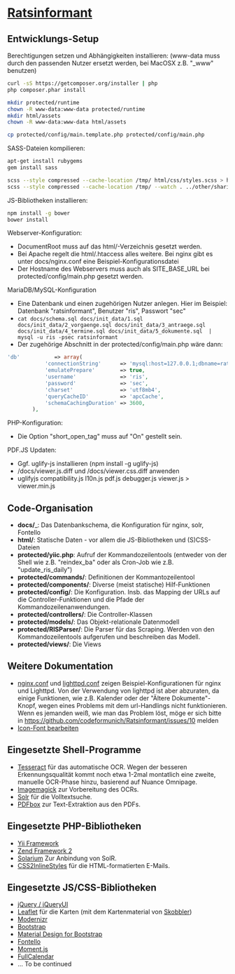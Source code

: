 [Ratsinformant](https://ratsinformant.de)
=========================================


Entwicklungs-Setup
------------------

Berechtigungen setzen und Abhängigkeiten installieren: (www-data muss durch den passenden Nutzer ersetzt werden, bei MacOSX z.B. "_www" benutzen)
```bash
curl -sS https://getcomposer.org/installer | php
php composer.phar install

mkdir protected/runtime
chown -R www-data:www-data protected/runtime
mkdir html/assets
chown -R www-data:www-data html/assets

cp protected/config/main.template.php protected/config/main.php
```

SASS-Dateien kompilieren:
```bash
apt-get install rubygems
gem install sass

scss --style compressed --cache-location /tmp/ html/css/styles.scss > html/css/styles.css
scss --style compressed --cache-location /tmp/ --watch . ../other/shariff/
```

JS-Bibliotheken installieren:
```bash
npm install -g bower
bower install
```

Webserver-Konfiguration:
* DocumentRoot muss auf das html/-Verzeichnis gesetzt werden.
* Bei Apache regelt die html/.htaccess alles weitere. Bei nginx gibt es unter docs/nginx.conf eine Beispiel-Konfigurationsdatei
* Der Hostname des Webservers muss auch als SITE_BASE_URL bei protected/config/main.php gesetzt werden.

MariaDB/MySQL-Konfiguration
* Eine Datenbank und einen zugehörigen Nutzer anlegen. Hier im Beispiel: Datenbank "ratsinformant", Benutzer "ris", Passwort "sec"
* `cat docs/schema.sql docs/init_data/1.sql docs/init_data/2_vorgaenge.sql docs/init_data/3_antraege.sql docs/init_data/4_termine.sql docs/init_data/5_dokumente.sql  | mysql -u ris -psec ratsinformant`
* Der zugehörige Abschnitt in der protected/config/main.php wäre dann:
```php
'db'           => array(
			'connectionString'      => 'mysql:host=127.0.0.1;dbname=ratsinformant',
			'emulatePrepare'        => true,
			'username'              => 'ris',
			'password'              => 'sec',
			'charset'               => 'utf8mb4',
			'queryCacheID'          => 'apcCache',
			'schemaCachingDuration' => 3600,
		),
```

PHP-Konfiguration:
* Die Option "short_open_tag" muss auf "On" gestellt sein.

PDF.JS Updaten:
* Ggf. uglify-js installieren (npm install -g uglify-js)
* /docs/viewer.js.diff und /docs/viewer.css.diff anwenden
* uglifyjs compatibility.js l10n.js pdf.js debugger.js viewer.js > viewer.min.js

Code-Organisation
-----------------

* __docs/___: Das Datenbankschema, die Konfiguration für nginx, solr, Fontello
* __html/__: Statische Daten - vor allem die JS-Bibliotheken und (S)CSS-Dateien
* __protected/yiic.php__: Aufruf der Kommandozeilentools (entweder von der Shell wie z.B. "reindex_ba" oder als Cron-Job wie z.B. "update_ris_daily")
* __protected/commands/__: Definitionen der Kommantozeilentool
* __protected/components/__: Diverse (meist statische) Hilf-Funktionen
* __protected/config/__: Die Konfiguration. Insb. das Mapping der URLs auf die Controller-Funktionen und die Pfade der Kommandozeilenanwendungen.
* __protected/controllers/__: Die Controller-Klassen
* __protected/models/__: Das Objekt-relationale Datenmodell
* __protected/RISParser/__: Die Parser für das Scraping. Werden von den Kommandozeilentools aufgerufen und beschreiben das Modell.
* __protected/views/__: Die Views

Weitere Dokumentation
---------------------

* [nginx.conf](docs/nginx.conf) und [lighttpd.conf](docs/lighttpd.conf) zeigen Beispiel-Konfigurationen für nginx und Lighttpd. Von der Verwendung von lighttpd ist aber abzuraten, da einige Funktionen, wie z.B. Kalender oder der "Ältere Dokumente"-Knopf, wegen eines Problems mit dem url-Handlings nicht funktionieren. Wenn es jemanden weiß, wie man das Problem löst, möge er sich bitte in https://github.com/codeformunich/Ratsinformant/issues/10 melden
* [Icon-Font bearbeiten](docs/fontello/updating.txt)

Eingesetzte Shell-Programme
---------------------------
* [Tesseract](https://code.google.com/p/tesseract-ocr/) für das automatische OCR. Wegen der besseren Erkennungsqualität kommt noch etwa 1-2mal montatlich eine zweite, manuelle OCR-Phase hinzu, basierend auf Nuance Omnipage.
* [Imagemagick](http://www.imagemagick.org/) zur Vorbereitung des OCRs.
* [Solr](http://lucene.apache.org/solr/) für die Volltextsuche.
* [PDFbox](pdfbox.apache.org) zur Text-Extraktion aus den PDFs.

Eingesetzte PHP-Bibliotheken
----------------------------
* [Yii Framework](http://www.yiiframework.com/)
* [Zend Framework 2](http://framework.zend.com/)
* [Solarium](http://www.solarium-project.org/) Zur Anbindung von SolR.
* [CSS2InlineStyles](https://github.com/tijsverkoyen/CssToInlineStyles) für die HTML-formatierten E-Mails.

Eingesetzte JS/CSS-Bibliotheken
-------------------------------
* [jQuery / jQueryUI](http://www.jquery.com/)
* [Leaflet](http://leafletjs.com/) für die Karten (mit dem Kartenmaterial von [Skobbler](http://www.skobbler.com/))
* [Modernizr](http://modernizr.com/)
* [Bootstrap](http://getbootstrap.com/)
* [Material Design for Bootstrap](http://fezvrasta.github.io/bootstrap-material-design/)
* [Fontello](http://fontello.com/)
* [Moment.js](momentjs.com)
* [FullCalendar](http://fullcalendar.io/)
* ... To be continued
